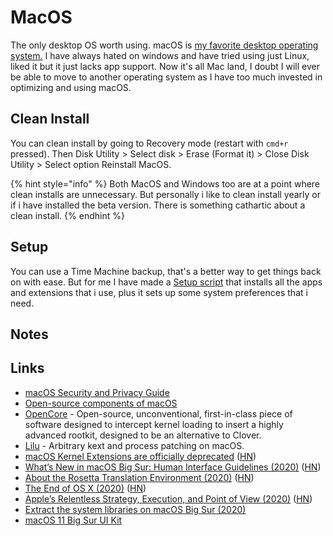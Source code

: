 # MacOS

The only desktop OS worth using. macOS is [my favorite desktop operating system.](https://github.com/imabhaysutar/my-mac-os) I have always hated on windows and have tried using just Linux, liked it but it just lacks app support. Now it's all Mac land, I doubt I will ever be able to move to another operating system as I have too much invested in optimizing and using macOS. 

## Clean Install

You can clean install by going to Recovery mode \(restart with `cmd+r` pressed\). Then Disk Utility &gt; Select disk &gt; Erase \(Format it\) &gt; Close Disk Utility &gt; Select option Reinstall MacOS.

{% hint style="info" %}
Both MacOS and Windows too are at a point where clean installs are unnecessary. But personally i like to clean install yearly or if i have installed the beta version. There is something cathartic about a clean install.
{% endhint %}

## Setup

You can use a Time Machine backup, that's a better way to get things back on with ease. But for me I have made a [Setup script](https://github.com/imabhaysutar/MacOS-SetupScript) that installs all the apps and extensions that i use, plus it sets up some system preferences that i need.

## Notes

## Links

* [macOS Security and Privacy Guide](https://github.com/drduh/macOS-Security-and-Privacy-Guide)
* [Open-source components of macOS](https://github.com/apple-open-source/macos)
* [OpenCore](https://github.com/acidanthera/OpenCorePkg) - Open-source, unconventional, first-in-class piece of software designed to intercept kernel loading to insert a highly advanced rootkit, designed to be an alternative to Clover.
* [Lilu](https://github.com/acidanthera/Lilu) - Arbitrary kext and process patching on macOS.
* [macOS Kernel Extensions are officially deprecated](https://developer.apple.com/support/kernel-extensions/) \([HN](https://news.ycombinator.com/item?id=22251076)\)
* [What’s New in macOS Big Sur: Human Interface Guidelines \(2020\)](https://developer.apple.com/design/human-interface-guidelines/macos/overview/whats-new-in-macos/) \([HN](https://news.ycombinator.com/item?id=23606052)\)
* [About the Rosetta Translation Environment \(2020\)](https://developer.apple.com/documentation/apple_silicon/about_the_rosetta_translation_environment) \([HN](https://news.ycombinator.com/item?id=23613995)\)
* [The End of OS X \(2020\)](https://stratechery.com/2020/the-end-of-os-x/) \([HN](https://news.ycombinator.com/item?id=23617629)\)
* [Apple’s Relentless Strategy, Execution, and Point of View \(2020\)](https://medium.learningbyshipping.com/apples-relentless-strategy-and-execution-7544a76aa26) \([HN](https://news.ycombinator.com/item?id=23670722)\)
* [Extract the system libraries on macOS Big Sur \(2020\)](https://lapcatsoftware.com/articles/bigsur.html)
* [macOS 11 Big Sur UI Kit](https://products.ls.graphics/macos/)





